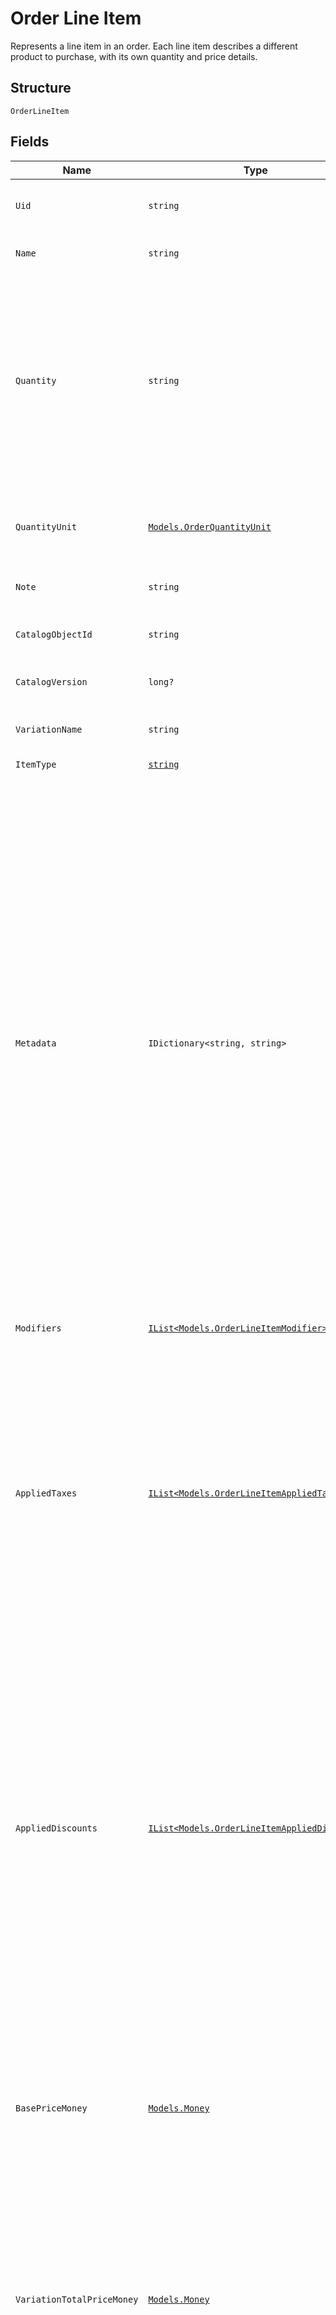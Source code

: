 
# Order Line Item

Represents a line item in an order. Each line item describes a different
product to purchase, with its own quantity and price details.

## Structure

`OrderLineItem`

## Fields

| Name | Type | Tags | Description |
|  --- | --- | --- | --- |
| `Uid` | `string` | Optional | A unique ID that identifies the line item only within this order.<br>**Constraints**: *Maximum Length*: `60` |
| `Name` | `string` | Optional | The name of the line item.<br>**Constraints**: *Maximum Length*: `512` |
| `Quantity` | `string` | Required | The quantity purchased, formatted as a decimal number.<br>For example, `"3"`.<br><br>Line items with a quantity of `"0"` are automatically removed<br>when paying for or otherwise completing the order.<br><br>Line items with a `quantity_unit` can have non-integer quantities.<br>For example, `"1.70000"`.<br>**Constraints**: *Minimum Length*: `1`, *Maximum Length*: `12` |
| `QuantityUnit` | [`Models.OrderQuantityUnit`](../../doc/models/order-quantity-unit.md) | Optional | Contains the measurement unit for a quantity and a precision that<br>specifies the number of digits after the decimal point for decimal quantities. |
| `Note` | `string` | Optional | The note of the line item.<br>**Constraints**: *Maximum Length*: `2000` |
| `CatalogObjectId` | `string` | Optional | The [CatalogItemVariation](../../doc/models/catalog-item-variation.md) ID applied to this line item.<br>**Constraints**: *Maximum Length*: `192` |
| `CatalogVersion` | `long?` | Optional | The version of the catalog object that this line item references. |
| `VariationName` | `string` | Optional | The name of the variation applied to this line item.<br>**Constraints**: *Maximum Length*: `400` |
| `ItemType` | [`string`](../../doc/models/order-line-item-item-type.md) | Optional | Represents the line item type. |
| `Metadata` | `IDictionary<string, string>` | Optional | Application-defined data attached to this line item. Metadata fields are intended<br>to store descriptive references or associations with an entity in another system or store brief<br>information about the object. Square does not process this field; it only stores and returns it<br>in relevant API calls. Do not use metadata to store any sensitive information (such as personally<br>identifiable information or card details).<br><br>Keys written by applications must be 60 characters or less and must be in the character set<br>`[a-zA-Z0-9_-]`. Entries can also include metadata generated by Square. These keys are prefixed<br>with a namespace, separated from the key with a ':' character.<br><br>Values have a maximum length of 255 characters.<br><br>An application can have up to 10 entries per metadata field.<br><br>Entries written by applications are private and can only be read or modified by the same<br>application.<br><br>For more information, see [Metadata](../../https://developer.squareup.com/docs/build-basics/metadata). |
| `Modifiers` | [`IList<Models.OrderLineItemModifier>`](../../doc/models/order-line-item-modifier.md) | Optional | The [CatalogModifier](../../doc/models/catalog-modifier.md)s applied to this line item. |
| `AppliedTaxes` | [`IList<Models.OrderLineItemAppliedTax>`](../../doc/models/order-line-item-applied-tax.md) | Optional | The list of references to taxes applied to this line item. Each<br>`OrderLineItemAppliedTax` has a `tax_uid` that references the `uid` of a<br>top-level `OrderLineItemTax` applied to the line item. On reads, the<br>amount applied is populated.<br><br>An `OrderLineItemAppliedTax` is automatically created on every line<br>item for all `ORDER` scoped taxes added to the order. `OrderLineItemAppliedTax`<br>records for `LINE_ITEM` scoped taxes must be added in requests for the tax<br>to apply to any line items.<br><br>To change the amount of a tax, modify the referenced top-level tax. |
| `AppliedDiscounts` | [`IList<Models.OrderLineItemAppliedDiscount>`](../../doc/models/order-line-item-applied-discount.md) | Optional | The list of references to discounts applied to this line item. Each<br>`OrderLineItemAppliedDiscount` has a `discount_uid` that references the `uid` of a top-level<br>`OrderLineItemDiscounts` applied to the line item. On reads, the amount<br>applied is populated.<br><br>An `OrderLineItemAppliedDiscount` is automatically created on every line item for all<br>`ORDER` scoped discounts that are added to the order. `OrderLineItemAppliedDiscount` records<br>for `LINE_ITEM` scoped discounts must be added in requests for the discount to apply to any<br>line items.<br><br>To change the amount of a discount, modify the referenced top-level discount. |
| `BasePriceMoney` | [`Models.Money`](../../doc/models/money.md) | Optional | Represents an amount of money. `Money` fields can be signed or unsigned.<br>Fields that do not explicitly define whether they are signed or unsigned are<br>considered unsigned and can only hold positive amounts. For signed fields, the<br>sign of the value indicates the purpose of the money transfer. See<br>[Working with Monetary Amounts](../../https://developer.squareup.com/docs/build-basics/working-with-monetary-amounts)<br>for more information. |
| `VariationTotalPriceMoney` | [`Models.Money`](../../doc/models/money.md) | Optional | Represents an amount of money. `Money` fields can be signed or unsigned.<br>Fields that do not explicitly define whether they are signed or unsigned are<br>considered unsigned and can only hold positive amounts. For signed fields, the<br>sign of the value indicates the purpose of the money transfer. See<br>[Working with Monetary Amounts](../../https://developer.squareup.com/docs/build-basics/working-with-monetary-amounts)<br>for more information. |
| `GrossSalesMoney` | [`Models.Money`](../../doc/models/money.md) | Optional | Represents an amount of money. `Money` fields can be signed or unsigned.<br>Fields that do not explicitly define whether they are signed or unsigned are<br>considered unsigned and can only hold positive amounts. For signed fields, the<br>sign of the value indicates the purpose of the money transfer. See<br>[Working with Monetary Amounts](../../https://developer.squareup.com/docs/build-basics/working-with-monetary-amounts)<br>for more information. |
| `TotalTaxMoney` | [`Models.Money`](../../doc/models/money.md) | Optional | Represents an amount of money. `Money` fields can be signed or unsigned.<br>Fields that do not explicitly define whether they are signed or unsigned are<br>considered unsigned and can only hold positive amounts. For signed fields, the<br>sign of the value indicates the purpose of the money transfer. See<br>[Working with Monetary Amounts](../../https://developer.squareup.com/docs/build-basics/working-with-monetary-amounts)<br>for more information. |
| `TotalDiscountMoney` | [`Models.Money`](../../doc/models/money.md) | Optional | Represents an amount of money. `Money` fields can be signed or unsigned.<br>Fields that do not explicitly define whether they are signed or unsigned are<br>considered unsigned and can only hold positive amounts. For signed fields, the<br>sign of the value indicates the purpose of the money transfer. See<br>[Working with Monetary Amounts](../../https://developer.squareup.com/docs/build-basics/working-with-monetary-amounts)<br>for more information. |
| `TotalMoney` | [`Models.Money`](../../doc/models/money.md) | Optional | Represents an amount of money. `Money` fields can be signed or unsigned.<br>Fields that do not explicitly define whether they are signed or unsigned are<br>considered unsigned and can only hold positive amounts. For signed fields, the<br>sign of the value indicates the purpose of the money transfer. See<br>[Working with Monetary Amounts](../../https://developer.squareup.com/docs/build-basics/working-with-monetary-amounts)<br>for more information. |
| `PricingBlocklists` | [`Models.OrderLineItemPricingBlocklists`](../../doc/models/order-line-item-pricing-blocklists.md) | Optional | Describes pricing adjustments that are blocked from manual and<br>automatic application to a line item. For more information, see<br>[Apply Taxes and Discounts](../../https://developer.squareup.com/docs/orders-api/apply-taxes-and-discounts). |

## Example (as JSON)

```json
{
  "uid": "uid0",
  "name": "name0",
  "quantity": "quantity6",
  "quantity_unit": {
    "measurement_unit": {
      "custom_unit": {
        "name": "name8",
        "abbreviation": "abbreviation0"
      },
      "area_unit": "IMPERIAL_SQUARE_FOOT",
      "length_unit": "METRIC_METER",
      "volume_unit": "GENERIC_CUP",
      "weight_unit": "IMPERIAL_WEIGHT_OUNCE"
    },
    "precision": 54,
    "catalog_object_id": "catalog_object_id0",
    "catalog_version": 12
  },
  "note": "note4",
  "catalog_object_id": "catalog_object_id6"
}
```

